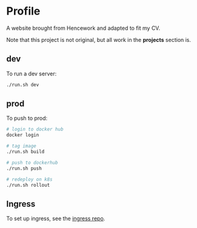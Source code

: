 # Profile

A website brought from Hencework and adapted to fit my CV.

Note that this project is not original, but all work in the **projects** section is.

## dev

To run a dev server:

```bash
./run.sh dev
```

## prod

To push to prod:

```bash
# login to docker hub
docker login

# tag image
./run.sh build

# push to dockerhub
./run.sh push

# redeploy on k8s
./run.sh rollout
```

## Ingress

To set up ingress, see the [ingress repo](https://github.com/prestto/ingress).
